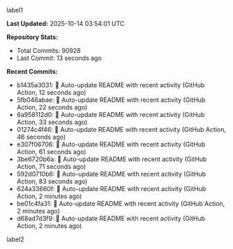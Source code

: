 
label1 
<!-- ACTIVITY_START -->
**Last Updated:** 2025-10-14 03:54:01 UTC

**Repository Stats:**
- Total Commits: 90928
- Last Commit: 13 seconds ago

**Recent Commits:**
- b1435a3031: 🤖 Auto-update README with recent activity (GitHub Action, 12 seconds ago)
- 5fb046abae: 🤖 Auto-update README with recent activity (GitHub Action, 22 seconds ago)
- 6a958112d0: 🤖 Auto-update README with recent activity (GitHub Action, 33 seconds ago)
- 01274c4f46: 🤖 Auto-update README with recent activity (GitHub Action, 46 seconds ago)
- e307f06706: 🤖 Auto-update README with recent activity (GitHub Action, 61 seconds ago)
- 3be6720b6a: 🤖 Auto-update README with recent activity (GitHub Action, 71 seconds ago)
- 592d0710b6: 🤖 Auto-update README with recent activity (GitHub Action, 83 seconds ago)
- 624a33660f: 🤖 Auto-update README with recent activity (GitHub Action, 2 minutes ago)
- be01c4fa31: 🤖 Auto-update README with recent activity (GitHub Action, 2 minutes ago)
- d68ad7d3f9: 🤖 Auto-update README with recent activity (GitHub Action, 2 minutes ago)
<!-- ACTIVITY_END -->

label2

